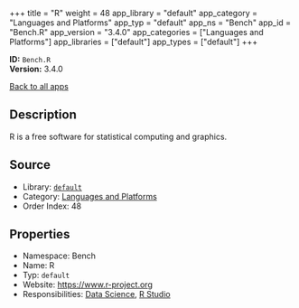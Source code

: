 ﻿+++
title = "R"
weight = 48
app_library = "default"
app_category = "Languages and Platforms"
app_typ = "default"
app_ns = "Bench"
app_id = "Bench.R"
app_version = "3.4.0"
app_categories = ["Languages and Platforms"]
app_libraries = ["default"]
app_types = ["default"]
+++

**ID:** `Bench.R`  
**Version:** 3.4.0  
<!--more-->

[Back to all apps](/apps/)

## Description
R is a free software for statistical computing and graphics.

## Source

* Library: [`default`](/app_libraries/default)
* Category: [Languages and Platforms](/app_categories/languages-and-platforms)
* Order Index: 48

## Properties

* Namespace: Bench
* Name: R
* Typ: `default`
* Website: <https://www.r-project.org>
* Responsibilities: [Data Science](/apps/Bench.Group.DataScience), [R Studio](/apps/Bench.RStudio)

